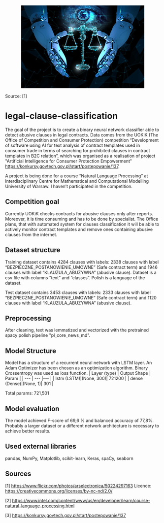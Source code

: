 <p align="center">
  <img width="400" height="269" src="https://github.com/gabriela6/legal-clause-classification/blob/main/images/law_and_technology.jpg">
</p>
Source: [1]

# legal-clause-classification
The goal of the project is to create a binary neural network classifier able to detect abusive clauses in legal contracts. Data comes from the UOKiK (The Office of Competition and Consumer Protection) competition “Development of software using AI for text analysis of contract templates used in consumer trade in terms of searching for prohibited clauses in contract templates in B2C relation”, which was organised as a realisation of project "Artificial Intelligence for Consumer Protection Empowerment" https://konkursy.govtech.gov.pl/start/postepowanie/137. 

A project is being done for a course “Natural Language Processing” at Interdisciplinary Centre for Mathematical and Computational Modelling University of Warsaw. I haven’t participated in the competition.

## Competition goal
Currently UOKiK checks contracts for abusive clauses only after reports. Moreover, it is time consuming and has to be done by specialist. The Office plans, that with automated system for clauses classification it will be able to actively monitor contract templates and remove ones containing abusive clauses from the internet. 

## Dataset structure 
Training dataset contains 4284 clauses with labels: 2338 clauses with label “BEZPIECZNE_POSTANOWIENIE_UMOWNE” (Safe contract term) and  1946 clauses with label “KLAUZULA_ABUZYWNA” (abusive clause). Dataset is a csv file with columns “text” and “classes”. Polish is a language of the dataset. 

Test dataset contains 3453 clauses with labels: 2333 clauses with label “BEZPIECZNE_POSTANOWIENIE_UMOWNE” (Safe contract term) and 1120 clauses with label “KLAUZULA_ABUZYWNA” (abusive clause).

## Preprocessing
After cleaning, text was lemmatized and vectorized with the pretrained spacy polish pipeline "pl_core_news_md". 

## Model Structure
Model has a structure of a recurrent neural network with LSTM layer. An Adam Optimizer has been chosen as an optimization algorithm. Binary Crossentropy was used as loss function.
| Layer (type) | Output Shape | Param | 
| --- | --- |--- |
| lstm (LSTM)|(None, 300)| 721200 |
| dense (Dense)|(None, 1)|  301 |

 Total params: 721,501
 
## Model evaluation
The model achieved F-score of 69,6 % and balanced accuracy of 77,8%. Probably a larger dataset or a different network architecture is necessary to achieve better results. 

## Used external libraries
pandas, NumPy, Matplotlib, scikit-learn, Keras, spaCy, seaborn

## Sources
[1] https://www.flickr.com/photos/arselectronica/50224297163 Licence: https://creativecommons.org/licenses/by-nc-nd/2.0/

[2] https://www.intel.com/content/www/us/en/developer/learn/course-natural-language-processing.html

[3] https://konkursy.govtech.gov.pl/start/postepowanie/137
